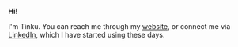 <!-- Profile Hits](https://hitcounter.pythonanywhere.com/count/tag.svg?url=https%3A%2F%2Fgithub.com%2FTinku10%2Fhit-counter) -->
**Hi!**

I'm Tinku. You can reach me through my [website](https://tinkukalita.netlify.app), or connect me via [LinkedIn](https://www.linkedin.com/in/tinkumonikalita/), which I have started using these days.
  
